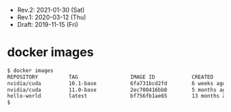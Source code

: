 * Rev.2: 2021-01-30 (Sat)
* Rev.1: 2020-03-12 (Thu)
* Draft: 2019-11-15 (Fri)

# docker images



```bash
$ docker images
REPOSITORY          TAG                 IMAGE ID            CREATED             SIZE
nvidia/cuda         10.1-base           6fa731bcd2fd        6 weeks ago         105MB
nvidia/cuda         11.0-base           2ec708416bb8        5 months ago        122MB
hello-world         latest              bf756fb1ae65        13 months ago       13.3kB
$
```

